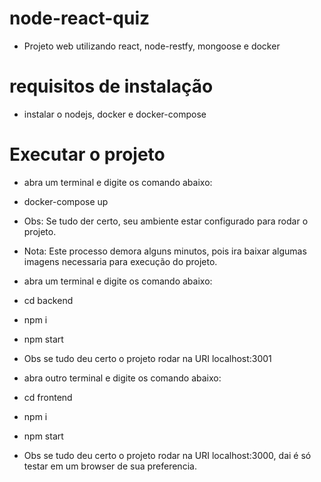 # node-react-quiz
 - Projeto web utilizando react, node-restfy, mongoose e docker

# requisitos de instalação
 - instalar o nodejs, docker e docker-compose
# Executar o projeto
 - abra um terminal e digite os comando abaixo:
 - docker-compose up
 - Obs: Se tudo der certo, seu ambiente estar configurado para rodar o projeto.
 - Nota: Este processo demora alguns minutos, pois ira baixar algumas imagens necessaria para execução do projeto.

 - abra um terminal e digite os comando abaixo:
 - cd backend 
 - npm i
 - npm start
 - Obs se tudo deu certo o projeto rodar na URI localhost:3001

 - abra outro terminal e digite os comando abaixo:
 - cd frontend 
 - npm i
 - npm start
 - Obs se tudo deu certo o projeto rodar na URI localhost:3000, dai é só testar em um browser de sua preferencia.

